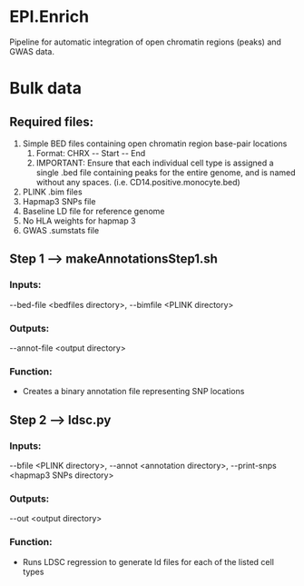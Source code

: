 # EPI.Enrich
Pipeline for automatic integration of open chromatin regions (peaks) and GWAS data.

# Bulk data

## Required files:
<ol>
  <li> Simple BED files containing open chromatin region base-pair locations
    <ol>
      <li> Format: CHRX -- Start -- End </li>
      <li> IMPORTANT: Ensure that each individual cell type is assigned a single .bed file containing peaks for the entire genome, and is named without any spaces. (i.e. CD14.positive.monocyte.bed) </li>
    </ol>
  </li>
  <li> PLINK .bim files </li>
  <li> Hapmap3 SNPs file </li>
  <li> Baseline LD file for reference genome </li>
  <li> No HLA weights for hapmap 3 </li>
  <li> GWAS .sumstats file </li>
</ol>


      
    

## Step 1 --> makeAnnotationsStep1.sh
### Inputs: 
--bed-file \<bedfiles directory\>, --bimfile \<PLINK directory\>

### Outputs:
--annot-file \<output directory\>

### Function:
- Creates a binary annotation file representing SNP locations

## Step 2 --> ldsc.py
### Inputs:
--bfile \<PLINK directory\>, --annot \<annotation directory\>, --print-snps \<hapmap3 SNPs directory\>

### Outputs:
--out \<output directory\>

### Function:
- Runs LDSC regression to generate ld files for each of the listed cell types
